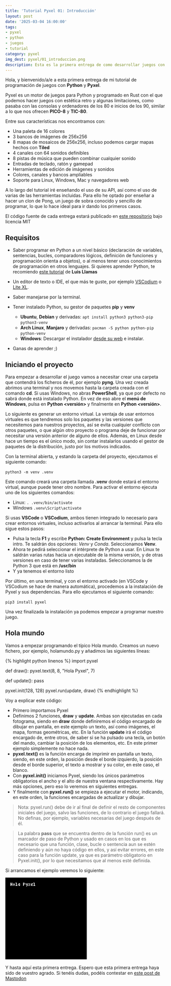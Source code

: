 ```yaml
---
title: 'Tutorial Pyxel 01: Introducción'
layout: post
date: '2025-03-04 16:00:00'
tags:
- pyxel
- python
- juegos
- tutorial
category: pyxel
img_dest: pyxel/01_introduccion.png
description: Esta es la primera entrega de como desarrollar juegos con el motor para Python Pyxel
---
```

Hola, y bienvenido/a/e a esta primera entrega de mi tutorial de programación de juegos con **Python** y **Pyxel**.

Pyxel es un motor de juegos para Python y programado en Rust con el que podemos hacer juegos con estética retro y algunas limitaciones, como pasaba con las consolas y ordenadores de los 80 e inicios de los 90, similar a lo que nos ofrecen **PICO-8** y **TIC-80**.

Entre sus características nos encontramos con:

* Una paleta de 16 colores
* 3 bancos de imágenes de 256x256
* 8 mapas de mosaicos de 256x256, incluso podemos cargar mapas hechos con **Tiled**
* 4 canales con 64 sonidos definibles
* 8 pistas de música que pueden combinar cualquier sonido
* Entradas de teclado, ratón y gamepad
* Herramientas de edición de imágenes y sonidos
* Colores, canales y bancos ampliables
* Soporte para Linux, Windows, Mac y navegadores web

A lo largo del tutorial iré enseñando el uso de su API, así como el uso de varias de las herramientas incluidas. Para ello he optado por enseñar a hacer un clon de Pong, un juego de sobra conocido y sencillo de programar, lo que lo hace ideal para ir dando los primeros casos.

El código fuente de cada entrega estará publicado en [este repositorio](https://codeberg.org/son_link/tutorial_pyxel) bajo licencia MIT

## Requisitos

* Saber programar en Python a un nivel básico (declaración de variables, sentencias, bucles, comparadores lógicos, definición de funciones y programación orienta a objetos), o al menos tener unos conocimientos de programación en otros lenguajes. Si quieres aprender Python, te recomiendo [este tutorial](https://www.luisllamas.es/curso-python/) de **Luis Llamas**
* Un editor de texto o IDE, el que más te guste, por ejemplo [VSCodium](https://vscodium.com/) o [Lite XL](https://lite-xl.com/).
* Saber manejarse por la terminal.
* Tener instalado Python, su gestor de paquetes **pip** y **venv**
	* **Ubuntu**, **Debian** y derivadas: `apt install python3 python3-pip python3-venv`
	* **Arch Linux**, **Manjaro** y derivadas: `pacman -S python python-pip python-venv`
	* **Windows**: Descargar el instalador [desde su web](https://www.python.org/downloads/) e instalar.

* Ganas de aprender ;)

## Iniciando el proyecto

Para empezar a desarrollar el juego vamos a necesitar crear una carpeta que contendrá los ficheros de él, por ejemplo **pyng**. Una vez creada abrimos una terminal y nos movemos hasta la carpeta creada con el comando **cd**. Si usas Windows, no abras **PowerShell**, ya que por defecto no sabrá donde está instalado Python. En vez de eso abre el **menú de Windows**, pulsa en **Python &lt;versión>** y finalmente en **Python &lt;versión>**.

Lo siguiente es generar un entorno virtual. La ventaja de usar entornos virtuales es que tendremos solo los paquetes y las versiones que necesitemos para nuestros proyectos, así se evita cualquier conflicto con otros paquetes, o que algún otro proyecto o programa deje de funcionar por necesitar una versión anterior de alguno de ellos. Además, en Linux desde hace un tiempo es el único modo, sin contar instalarlos usando el gestor de paquetes de la distribución, justo por los motivos indicados.

Con la terminal abierta, y estando la carpeta del proyecto, ejecutamos el siguiente comando:

`python3 -m venv .venv`

Este comando creará una carpeta llamada **.venv** donde estará el entorno virtual, aunque puede tener otro nombre. Para activar el entorno ejecuta uno de los siguientes comandos:

* Linux: `. .venv/bin/activate`
* Windows `.venv\Script\activate`

Si usas **VSCode** o **VSCodium**, ambos tienen integrado lo necesario para crear entornos virtuales, incluso activarlos al arrancar la terminal. Para ello sigue estos pasos:

* Pulsa la tecla **F1** y escribe **Python: Create Environment** y pulsa la tecla intro. Te saldrán dos opciones: *Venv* y *Conda*. Seleccionamos **Venv**.
* Ahora te pedirá seleccionar el intérprete de Python a usar. En Linux te saldrán varias rutas hacia un ejecutable de la misma versión, y de otras versiones en caso de tener varias instaladas. Seleccionamos la de Python 3 que está en **/usr/bin**
* Y ya tenemos el entorno listo

Por último, en una terminal, y con el entorno activado (en VSCode y VSCodium se hace de manera automática), procedemos a la instalación de Pyxel y sus dependencias. Para ello ejecutamos el siguiente comando:

`pip3 install pyxel`

Una vez finalizada la instalación ya podemos empezar a programar nuestro juego.

## Hola mundo

Vamos a empezar programando el típico Hola mundo. Creamos un nuevo fichero, por ejemplo, holamundo.py y añadimos las siguientes líneas:

{% highlight python linenos %}
import pyxel

def draw():
    pyxel.text(8, 8, "Hola Pyxel", 7)

def update():
    pass

pyxel.init(128, 128)
pyxel.run(update, draw)
{% endhighlight %}

Voy a explicar este código:

* Primero importamos Pyxel
* Definimos 2 funciones, **draw** y **update**. Ambas son ejecutadas en cada fotograma, siendo en **draw** donde definiremos el código encargado de dibujar en pantalla, en este ejemplo un texto, así como imágenes, el mapa, formas geométricas, etc. En la función **update** irá el código encargado de, entre otros, de saber si se ha pulsado una tecla, un botón del mando, cambiar la posición de los elementos, etc. En este primer ejemplo simplemente no hace nada.
* **pyxel.text()** es la función encarga de imprimir en pantalla un texto, siendo, en este orden, la posición desde el borde izquierdo, la posición desde el borde superior, el texto a mostrar y su color, en este caso, el blanco.
* Con **pyxel.init()** iniciamos Pyxel, siendo los únicos parámetros obligatorios el ancho y el alto de nuestra ventana respectivamente. Hay más opciones, pero eso lo veremos en siguientes entregas.
* Y finalmente con **pyxel.run()** se empieza a ejecutar el motor, indicando, en este orden, la funciones encargadas de actualizar y dibujar.

> Nota: pyxel.run() debe de ir al final de definir el resto de componentes iniciales del juego, salvo las funciones, de lo contrario el juego fallará. No definas, por ejemplo, variables necesarias del juego después de él.

> La palabra **pass** que se encuentra dentro de la función run() es un marcador de paso de Python y usado en casos en los que es necesario que una función, clase, bucle o sentencia aun se estén definiendo y aún no haya código en ellos, y así evitar errores, en este caso para la función update, ya que es parámetro obligatorio en Pyxel.init(), por lo que necesitamos que al menos esté definida.

Si arrancamos el ejemplo veremos lo siguiente:

![](/img/tuto_pyxel/primer_ejemplo.png)

Y hasta aquí esta primera entrega. Espero que esta primera entrega haya sido de vuestro agrado. Si tenéis dudas, podéis contestar en [este post de Mastodon](https://mastodon.social/@son_link/114275024417324075)